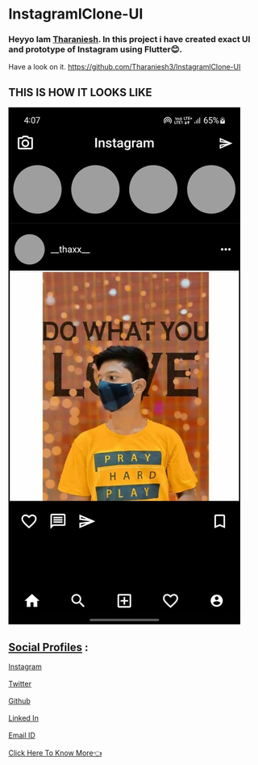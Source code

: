 # InstagramlClone-UI
### Heyyo Iam [Tharaniesh](https://www.instagram.com/__thaxx__/). In this project i have created exact UI and prototype of Instagram using Flutter😊.


Have a look on it. https://github.com/Tharaniesh3/InstagramlClone-UI
## THIS IS HOW IT LOOKS LIKE
 ![alt text](https://github.com/Tharaniesh3/InstagramlClone-UI/blob/main/appdemo.jpeg)

## <u>Social Profiles</u> :
[Instagram](https://www.instagram.com/__thaxx__/)
<br>
<br>
[Twitter](https://twitter.com/_Tharaniesh_)
<br>
<br>
[Github](https://github.com/Tharaniesh3/)
<br>
<br>
[Linked In](https://www.linkedin.com/in/tharaniesh-p-r-1429a3171/)
<br>
<br>
[Email ID](mailto:www.tharanieshmarvel@gmail.com)
<br> 
<br>
[Click Here To Know More👈](https://tharaniesh3.github.io/website/)




